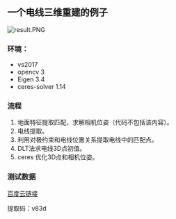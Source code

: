 ## 一个电线三维重建的例子


![result.PNG](https://i.loli.net/2020/02/28/aoZsw5TndvHL6fi.png)


### 环境：
* vs2017
* opencv 3
* Eigen 3.4
* ceres-solver 1.14

### 流程
1. 地面特征提取匹配，求解相机位姿（代码不包括该内容）。
2. 电线提取。
3. 利用对极约束和电线位置关系提取电线中的匹配点。
4. DLT法求电线3D点初值。
5. ceres 优化3D点和相机位姿。

### 测试数据
[百度云链接](https://pan.baidu.com/s/1faPRjVjBSTf9XgBR4YFF-g)

提取码：v83d
